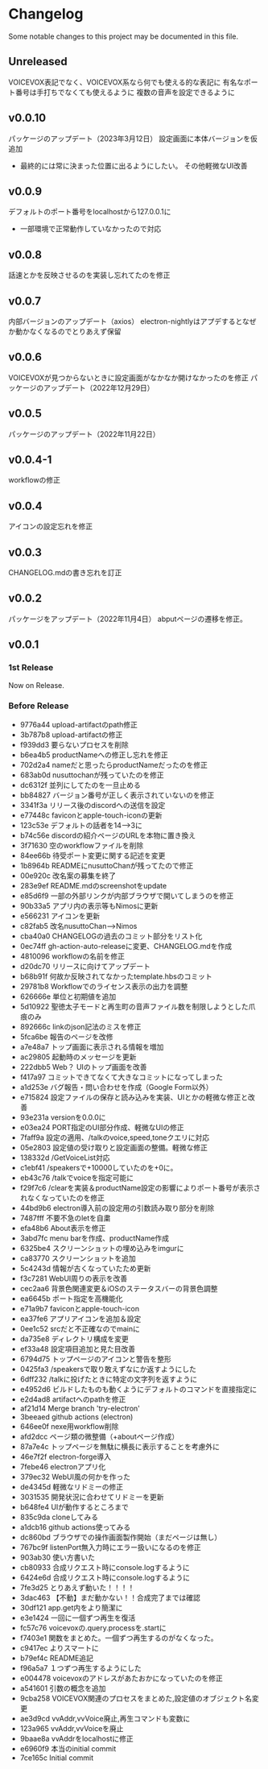 # Changelog
Some notable changes to this project may be documented in this file.

## Unreleased
VOICEVOX表記でなく、VOICEVOX系なら何でも使える的な表記に
有名なポート番号は手打ちでなくても使えるように
複数の音声を設定できるように

## v0.0.10
パッケージのアップデート（2023年3月12日）
設定画面に本体バージョンを仮追加
* 最終的には常に決まった位置に出るようにしたい。
その他軽微なUI改善

## v0.0.9
デフォルトのポート番号をlocalhostから127.0.0.1に
* 一部環境で正常動作していなかったので対応

## v0.0.8
話速とかを反映させるのを実装し忘れてたのを修正

## v0.0.7
内部バージョンのアップデート（axios）
electron-nightlyはアプデするとなぜか動かなくなるのでとりあえず保留

## v0.0.6
VOICEVOXが見つからないときに設定画面がなかなか開けなかったのを修正
パッケージのアップデート（2022年12月29日）

## v0.0.5
パッケージのアップデート（2022年11月22日）

## v0.0.4-1
workflowの修正

## v0.0.4
アイコンの設定忘れを修正

## v0.0.3
CHANGELOG.mdの書き忘れを訂正

## v0.0.2
パッケージをアップデート（2022年11月4日）
abputページの遷移を修正。

## v0.0.1
### 1st Release
Now on Release.

### Before Release
* 9776a44 upload-artifactのpath修正
* 3b787b8 upload-artifactの修正
* f939dd3 要らないプロセスを削除
* b6ea4b5 productNameへの修正し忘れを修正
* 702d2a4 nameだと思ったらproductNameだったのを修正
* 683ab0d nusuttochanが残っていたのを修正
* dc6312f 並列にしてたのを一旦止める
* bb84827 バージョン番号が正しく表示されていないのを修正
* 3341f3a リリース後のdiscordへの送信を設定
* e77448c faviconとapple-touch-iconの更新
* 123c53e デフォルトの話者を14-->3に
* b74c56e discordの紹介ページのURLを本物に置き換え
* 3f71630 空のworkflowファイルを削除
* 84ee66b 待受ポート変更に関する記述を変更
* 1b8964b READMEにnusuttoChanが残ってたので修正
* 00e920c 改名案の募集を終了
* 283e9ef README.mdのscreenshotをupdate
* e85d6f9 一部の外部リンクが内部ブラウザで開いてしまうのを修正
* 90b33a5 アプリ内の表示等もNimosに更新
* e566231 アイコンを更新
* c82fab5 改名nusuttoChan-->Nimos
* cba40a0 CHANGELOGの過去のコミット部分をリスト化
* 0ec74ff gh-action-auto-releaseに変更、CHANGELOG.mdを作成
* 4810096 workflowの名前を修正
* d20dc70 リリースに向けてアップデート
* b68b91f 何故か反映されてなかったtemplate.hbsのコミット
* 29781b8 Workflowでのライセンス表示の出力を調整
* 626666e 単位と初期値を追加
* 5d10922 聖徳太子モードと再生町の音声ファイル数を制限しようとした爪痕のみ
* 892666c linkのjson記法のミスを修正
* 5fca6be 報告のページを改修
* a7e48a7 トップ画面に表示される情報を増加
* ac29805 起動時のメッセージを更新
* 222dbb5 Web？ UIのトップ画面を改善
* f417a97 コミットできてなくて大きなコミットになってしまった
* a1d253e バグ報告・問い合わせを作成（Google Form以外）
* e715824 設定ファイルの保存と読み込みを実装、UIとかの軽微な修正と改善
* 93e231a versionを0.0.0に
* e03ea24 PORT指定のUI部分作成、軽微なUIの修正
* 7faff9a 設定の適用、/talkのvoice,speed,toneクエリに対応
* 05e2803 設定値の受け取りと設定画面の整備。軽微な修正
* 138332d /GetVoiceList対応
* c1ebf41 /speakersで+10000していたのを+0に。
* eb43c76 /talkでvoiceを指定可能に
* f29f7c6 /clearを実装＆productName設定の影響によりポート番号が表示されなくなっていたのを修正
* 44bd9b6 electron導入前の設定用の引数読み取り部分を削除
* 7487fff 不要不急のletを自粛
* efa48b6 About表示を修正
* 3abd7fc menu barを作成、productName作成
* 6325be4 スクリーンショットの埋め込みをimgurに
* ca83770 スクリーンショットを追加
* 5c4243d 情報が古くなっていたため更新
* f3c7281 WebUI周りの表示を改善
* cec2aa6 背景色関連変更＆iOSのステータスバーの背景色調整
* ea6645b ポート指定を高機能化
* e71a9b7 faviconとapple-touch-icon
* ea37fe6 アプリアイコンを追加＆設定
* 0ee1c52 srcだと不正確なのでmainに
* da735e8 ディレクトリ構成を変更
* ef33a48 設定項目追加と見た目改善
* 6794d75 トップページのアイコンと警告を整形
* 0425fa3 /speakersで取り敢えずなにか返すようにした
* 6dff232 /talkに投げたときに特定の文字列を返すように
* e4952d6 ビルドしたものも動くようにデフォルトのコマンドを直接指定に
* e2d4ad8 artifactへのpathを修正
* af21d14 Merge branch 'try-electron'
* 3beeaed github actions (electron)
* 646ee0f nexe用workflow削除
* afd2dcc ページ類の微整備（+aboutページ作成）
* 87a7e4c トップページを無駄に横長に表示することを考慮外に
* 46e7f2f electron-forge導入
* 7febe46 electronアプリ化
* 379ec32 WebUI風の何かを作った
* de4345d 軽微なリドミーの修正
* 3031535 開発状況に合わせてリドミーを更新
* b648fe4 UIが動作するところまで
* 835c9da cloneしてみる
* a1dcb16 github actions使ってみる
* dc860bd ブラウザでの操作画面製作開始（まだページは無し）
* 767bc9f listenPort無入力時にエラー扱いになるのを修正
* 903ab30 使い方書いた
* cb80933 合成リクエスト時にconsole.logするように
* 6424e6d 合成リクエスト時にconsole.logするように
* 7fe3d25 とりあえず動いた！！！！
* 3dac463 【不動】まだ動かない！！合成完了までは確認
* 30df121 app.get内をより簡潔に
* e3e1424 一回に一個ずつ再生を復活
* fc57c76 voicevoxの.query.processを.startに
* f7403e1 関数をまとめた。一個ずつ再生するのがなくなった。
* c9417ec よりスマートに
* b79ef4c README追記
* f96a5a7 １つずつ再生するようにした
* e004478 voicevoxのアドレスがあたおかになっていたのを修正
* a541601 引数の概念を追加
* 9cba258 VOICEVOX関連のプロセスをまとめた,設定値のオブジェクト名変更
* ae3d9cd vvAddr,vvVoice廃止,再生コマンドも変数に
* 123a965 vvAddr,vvVoiceを廃止
* 9baae8a vvAddrをlocalhostに修正
* e6960f9 本当のinitial commit
* 7ce165c Initial commit
